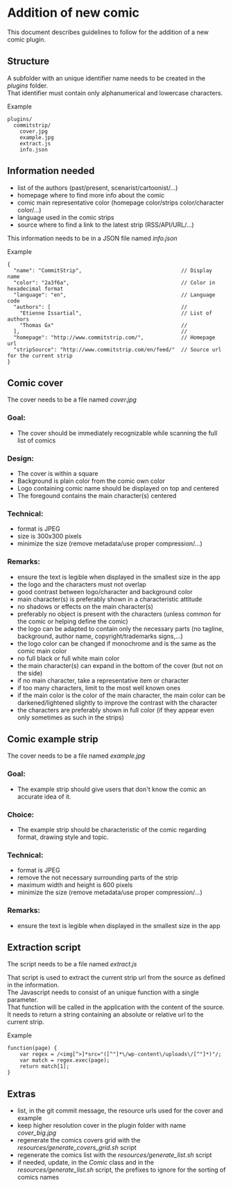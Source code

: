 
Addition of new comic
=====================

This document describes guidelines to follow for the addition of a new comic plugin.


Structure
---------

A subfolder with an unique identifier name needs to be created in the _plugins_ folder.  
That identifier must contain only alphanumerical and lowercase characters.

Example
```
plugins/
  commitstrip/
    cover.jpg
    example.jpg
    extract.js
    info.json
```


Information needed
------------------

- list of the authors (past/present, scenarist/cartoonist/...)
- homepage where to find more info about the comic
- comic main representative color (homepage color/strips color/character color/...)
- language used in the comic strips
- source where to find a link to the latest strip (RSS/API/URL/...)

This information needs to be in a JSON file named _info.json_

Example
```
{
  "name": "CommitStrip",                                // Display name
  "color": "2a3f6a",                                    // Color in hexadecimal format
  "language": "en",                                     // Language code
  "authors": [                                          //
    "Etienne Issartial",                                // List of authors
    "Thomas Gx"                                         //
  ],                                                    //
  "homepage": "http://www.commitstrip.com/",            // Homepage url
  "stripSource": "http://www.commitstrip.com/en/feed/"  // Source url for the current strip
}
```


Comic cover
-----------

The cover needs to be a file named _cover.jpg_

### Goal:
- The cover should be immediately recognizable while scanning the full list of comics

### Design:
- The cover is within a square
- Background is plain color from the comic own color
- Logo containing comic name should be displayed on top and centered
- The foregound contains the main character(s) centered

### Technical:
- format is JPEG
- size is 300x300 pixels
- minimize the size (remove metadata/use proper compression/...)

### Remarks:
- ensure the text is legible when displayed in the smallest size in the app
- the logo and the characters must not overlap
- good contrast between logo/character and background color
- main character(s) is preferably shown in a characteristic attitude
- no shadows or effects on the main character(s)
- preferably no object is present with the characters (unless common for the comic or helping define the comic)
- the logo can be adapted to contain only the necessary parts (no tagline, background, author name, copyright/trademarks signs,...)
- the logo color can be changed if monochrome and is the same as the comic main color
- no full black or full white main color
- the main character(s) can expand in the bottom of the cover (but not on the side)
- if no main character, take a representative item or character
- if too many characters, limit to the most well known ones
- if the main color is the color of the main character, the main color can be darkened/lightened slightly to improve the contrast with the character
- the characters are preferably shown in full color (if they appear even only sometimes as such in the strips)


Comic example strip
-------------------

The cover needs to be a file named _example.jpg_

### Goal:
- The example strip should give users that don't know the comic an accurate idea of it.

### Choice:
- The example strip should be characteristic of the comic regarding format, drawing style and topic.

### Technical:
- format is JPEG
- remove the not necessary surrounding parts of the strip
- maximum width and height is 600 pixels
- minimize the size (remove metadata/use proper compression/...)

### Remarks:
- ensure the text is legible when displayed in the smallest size in the app


Extraction script
-----------------

The script needs to be a file named _extract.js_

That script is used to extract the current strip url from the source as defined in the information.  
The Javascript needs to consist of an unique function with a single parameter.  
That function will be called in the application with the content of the source.  
It needs to return a string containing an absolute or relative url to the current strip.

Example
```
function(page) {
    var regex = /<img[^>]*src="([^"]*\/wp-content\/uploads\/[^"]*)"/;
    var match = regex.exec(page);
    return match[1];
}
```


Extras
------

- list, in the git commit message, the resource urls used for the cover and example
- keep higher resolution cover in the plugin folder with name _cover_big.jpg_
- regenerate the comics covers grid with the _resources/generate_covers_grid.sh_ script
- regenerate the comics list with the _resources/generate_list.sh_ script
- if needed, update, in the _Comic_ class and in the _resources/generate_list.sh_ script,
  the prefixes to ignore for the sorting of comics names
